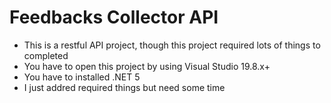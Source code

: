 # Feedbacks Collector API

* This is a restful API project, though this project required lots of things to completed
* You have to open this project by using Visual Studio 19.8.x+
* You have to installed .NET 5
* I just addred required things but need some time
